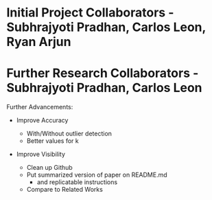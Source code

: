 # Initial Project Collaborators - Subhrajyoti Pradhan, Carlos Leon, Ryan Arjun
# Further Research Collaborators - Subhrajyoti Pradhan, Carlos Leon

Further Advancements:

- Improve Accuracy
	- With/Without outlier detection
	- Better values for k

- Improve Visibility
	- Clean up Github
	- Put summarized version of paper on README.md
		- and replicatable instructions
	- Compare to Related Works